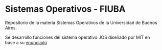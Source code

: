 # Sistemas Operativos - FIUBA
Repositorio de la materia Sistemas Operativos de la Universidad de Buenos Aires.

Se desarrollo funciones del sistema operativo JOS diseñado por MIT en base a su [enunciado](https://pdos.csail.mit.edu/6.S081/2017/labguide.html)
